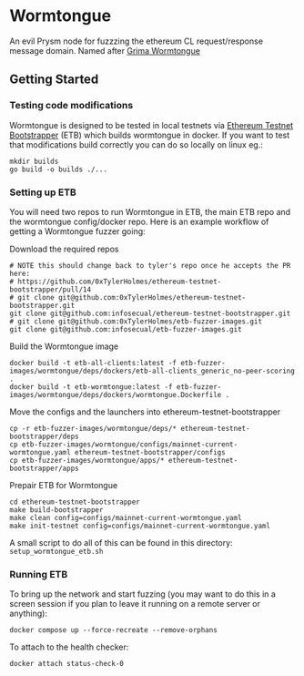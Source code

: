 # Wormtongue
An evil Prysm node for fuzzzing the ethereum CL request/response message domain. Named after [Grima Wormtongue](https://en.wikipedia.org/wiki/Gr%C3%ADma_Wormtongue)

## Getting Started
### Testing code modifications
Wormtongue is designed to be tested in local testnets via [Ethereum Testnet Bootstrapper](https://github.com/0xTylerHolmes/ethereum-testnet-bootstrapper/) (ETB) which builds wormtongue in docker. If you want to test that modifications build correctly you can do so locally on linux eg.:

```
mkdir builds
go build -o builds ./...
```
### Setting up ETB
You will need two repos to run Wormtongue in ETB, the main ETB repo and the wormtongue config/docker repo. Here is an example workflow of getting a Wormtongue fuzzer going:

Download the required repos
```
# NOTE this should change back to tyler's repo once he accepts the PR here:
# https://github.com/0xTylerHolmes/ethereum-testnet-bootstrapper/pull/14
# git clone git@github.com:0xTylerHolmes/ethereum-testnet-bootstrapper.git
git clone git@github.com:infosecual/ethereum-testnet-bootstrapper.git
# git clone git@github.com:0xTylerHolmes/etb-fuzzer-images.git
git clone git@github.com:infosecual/etb-fuzzer-images.git
```

Build the Wormtongue image
```
docker build -t etb-all-clients:latest -f etb-fuzzer-images/wormtongue/deps/dockers/etb-all-clients_generic_no-peer-scoring .
docker build -t etb-wormtongue:latest -f etb-fuzzer-images/wormtongue/deps/dockers/wormtongue.Dockerfile .
```

Move the configs and the launchers into ethereum-testnet-bootstrapper
```
cp -r etb-fuzzer-images/wormtongue/deps/* ethereum-testnet-bootstrapper/deps
cp etb-fuzzer-images/wormtongue/configs/mainnet-current-wormtongue.yaml ethereum-testnet-bootstrapper/configs
cp etb-fuzzer-images/wormtongue/apps/* ethereum-testnet-bootstrapper/apps
```

Prepair ETB for Wormtongue
```
cd ethereum-testnet-bootstrapper
make build-bootstrapper
make clean config=configs/mainnet-current-wormtongue.yaml
make init-testnet config=configs/mainnet-current-wormtongue.yaml
```

A small script to do all of this can be found in this directory: `setup_wormtongue_etb.sh`

### Running ETB

To bring up the network and start fuzzing (you may want to do this in a screen session if you plan to leave it running on a remote server or anything):
```
docker compose up --force-recreate --remove-orphans
```

To attach to the health checker:
```
docker attach status-check-0
```

